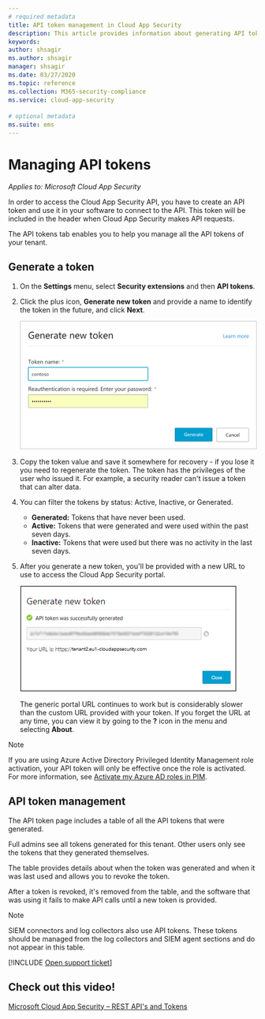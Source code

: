 ```yaml
---
# required metadata
title: API token management in Cloud App Security
description: This article provides information about generating API tokens for Cloud App Security.
keywords:
author: shsagir
ms.author: shsagir
manager: shsagir
ms.date: 03/27/2020
ms.topic: reference
ms.collection: M365-security-compliance
ms.service: cloud-app-security

# optional metadata
ms.suite: ems
---
```

# Managing API tokens

*Applies to: Microsoft Cloud App Security*

In order to access the Cloud App Security API, you have to create an API token and use it in your software to connect to the API. This token will be included in the header when Cloud App Security makes API requests.

The API tokens tab enables you to help you manage all the API tokens of your tenant.

## Generate a token

1. On the **Settings** menu, select **Security extensions** and then **API tokens**.

2. Click the plus icon, **Generate new token** and provide a name to identify the token in the future, and click **Next**.

    ![Cloud App Security generates API token](media/api-token-gen.png)

3. Copy the token value and save it somewhere for recovery - if you lose it you need to regenerate the token. The token has the privileges of the user who issued it. For example, a security reader can't issue a token that can alter data.

4. You can filter the tokens by status: Active, Inactive, or Generated.

    - **Generated:** Tokens that have never been used.
    - **Active:** Tokens that were generated and were used within the past seven days.
    - **Inactive:** Tokens that were used but there was no activity in the last seven days.

5. After you generate a new token, you'll be provided with a new URL to use to access the Cloud App Security portal.

    ![Cloud App Security API token](media/generate-api-token.png)

    The generic portal URL continues to work but is considerably slower than the custom URL provided with your token. If you forget the URL at any time, you can view it by going to the **?** icon in the menu and selecting **About**.

> [!NOTE]
> If you are using Azure Active Directory Privileged Identity Management role activation, your API token will only be effective once the role is activated. For more information, see [Activate my Azure AD roles in PIM](https://docs.microsoft.com/azure/active-directory/privileged-identity-management/pim-how-to-activate-role).

## API token management

The API token page includes a table of all the API tokens that were generated.

Full admins see all tokens generated for this tenant. Other users only see the tokens that they generated themselves.

The table provides details about when the token was generated and when it was last used and allows you to revoke the token.

After a token is revoked, it's removed from the table, and the software that was using it fails to make API calls until a new token is provided.

> [!NOTE]
> SIEM connectors and log collectors also use API tokens. These tokens should be managed from the log collectors and SIEM agent sections and do not appear in this table.

[!INCLUDE [Open support ticket](includes/support.md)]

## Check out this video!

[Microsoft Cloud App Security – REST API's and Tokens](https://channel9.msdn.com/Shows/Microsoft-Security/Microsoft-Cloud-App-Security--REST-APIs-and-Tokens)
